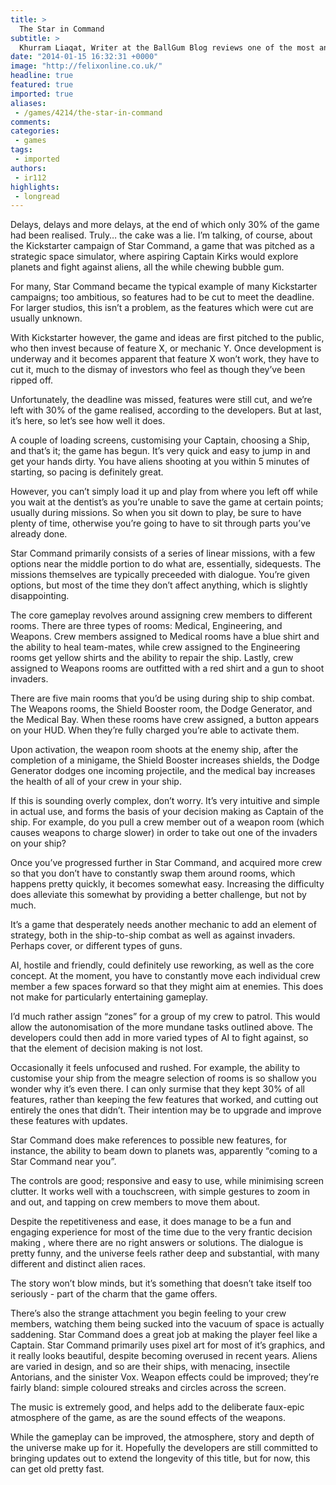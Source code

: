 ```yaml
---
title: >
  The Star in Command
subtitle: >
  Khurram Liaqat, Writer at the BallGum Blog reviews one of the most anticipated kickstarter games for mobiles
date: "2014-01-15 16:32:31 +0000"
image: "http://felixonline.co.uk/"
headline: true
featured: true
imported: true
aliases:
 - /games/4214/the-star-in-command
comments:
categories:
 - games
tags:
 - imported
authors:
 - ir112
highlights:
 - longread
---
```


Delays, delays and more delays, at the end of which only 30% of the game had been realised. Truly… the cake was a lie. I’m talking, of course, about the Kickstarter campaign of Star Command, a game that was pitched as a strategic space simulator, where aspiring Captain Kirks would explore planets and fight against aliens, all the while chewing bubble gum.

For many, Star Command became the typical example of many Kickstarter campaigns; too ambitious, so features had to be cut to meet the deadline. For larger studios, this isn’t a problem, as the features which were cut are usually unknown.

With Kickstarter however, the game and ideas are first pitched to the public, who then invest because of feature X, or mechanic Y. Once development is underway and it becomes apparent that feature X won’t work, they have to cut it, much to the dismay of investors who feel as though they’ve been ripped off.

Unfortunately, the deadline was missed, features were still cut, and we’re left with 30% of the game realised, according to the developers. But at last, it’s here, so let’s see how well it does.

A couple of loading screens, customising your Captain, choosing a Ship, and that’s it; the game has begun. It’s very quick and easy to jump in and get your hands dirty. You have aliens shooting at you within 5 minutes of starting, so pacing is definitely great.

However, you can’t simply load it up and play from where you left off while you wait at the dentist’s as you’re unable to save the game at certain points; usually during missions. So when you sit down to play, be sure to have plenty of time, otherwise you’re going to have to sit through parts you’ve already done.

Star Command primarily consists of a series of linear missions, with a few options near the middle portion to do what are, essentially, sidequests. The missions themselves are typically preceeded with dialogue. You’re given options, but most of the time they don’t affect anything, which is slightly disappointing.

The core gameplay revolves around assigning crew members to different rooms. There are three types of rooms: Medical, Engineering, and Weapons. Crew members assigned to Medical rooms have a blue shirt and the ability to heal team-mates, while crew assigned to the Engineering rooms get yellow shirts and the ability to repair the ship. Lastly, crew assigned to Weapons rooms are outfitted with a red shirt and a gun to shoot invaders.

There are five main rooms that you’d be using during ship to ship combat. The Weapons rooms, the Shield Booster room, the Dodge Generator, and the Medical Bay. When these rooms have crew assigned, a button appears on your HUD. When they’re fully charged you’re able to activate them.

Upon activation, the weapon room shoots at the enemy ship, after the completion of a minigame, the Shield Booster increases shields, the Dodge Generator dodges one incoming projectile, and the medical bay increases the health of all of your crew in your ship.

If this is sounding overly complex, don’t worry. It’s very intuitive and simple in actual use, and forms the basis of your decision making as Captain of the ship. For example, do you pull a crew member out of a weapon room (which causes weapons to charge slower) in order to take out one of the invaders on your ship?

Once you’ve progressed further in Star Command, and acquired more crew so that you don’t have to constantly swap them around rooms, which happens pretty quickly, it becomes somewhat easy. Increasing the difficulty does alleviate this somewhat by providing a better challenge, but not by much.

It’s a game that desperately needs another mechanic to add an element of strategy, both in the ship-to-ship combat as well as against invaders. Perhaps cover, or different types of guns.

AI, hostile and friendly, could definitely use reworking, as well as the core concept. At the moment, you have to constantly move each individual crew member a few spaces forward so that they might aim at enemies. This does not make for particularly entertaining gameplay.

I’d much rather assign “zones” for a group of my crew to patrol. This would allow the autonomisation of the more mundane tasks outlined above. The developers could then add in more varied types of AI to fight against, so that the element of decision making is not lost.

Occasionally it feels unfocused and rushed. For example, the ability to customise your ship from the meagre selection of rooms is so shallow you wonder why it’s even there. I can only surmise that they kept 30% of all features, rather than keeping the few features that worked, and cutting out entirely the ones that didn’t. Their intention may be to upgrade and improve these features with updates.

Star Command does make references to possible new features, for instance, the ability to beam down to planets was, apparently “coming to a Star Command near you”.

The controls are good; responsive and easy to use, while minimising screen clutter. It works well with a touchscreen, with simple gestures to zoom in and out, and tapping on crew members to move them about.

Despite the repetitiveness and ease, it does manage to be a fun and engaging experience for most of the time due to the very frantic decision making , where there are no right answers or solutions. The dialogue is pretty funny, and the universe feels rather deep and substantial, with many different and distinct alien races.

The story won’t blow minds, but it’s something that doesn’t take itself too seriously - part of the charm that the game offers.

There’s also the strange attachment you begin feeling to your crew members, watching them being sucked into the vacuum of space is actually saddening. Star Command does a great job at making the player feel like a Captain. Star Command primarily uses pixel art for most of it’s graphics, and it really looks beautiful, despite becoming overused in recent years. Aliens are varied in design, and so are their ships, with menacing, insectile Antorians, and the sinister Vox. Weapon effects could be improved; they’re fairly bland: simple coloured streaks and circles across the screen.

The music is extremely good, and helps add to the deliberate faux-epic atmosphere of the game, as are the sound effects of the weapons.

While the gameplay can be improved, the atmosphere, story and depth of the universe make up for it. Hopefully the developers are still committed to bringing updates out to extend the longevity of this title, but for now, this can get old pretty fast.
